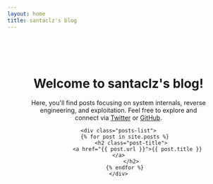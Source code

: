 ```yaml
---
layout: home
title: santaclz's blog
---
```


<div class="home">
    <h1>Welcome to santaclz's blog!</h1>
    <p>
        Here, you'll find posts focusing on system internals, reverse engineering, and exploitation.
        Feel free to explore and connect via 
        <a href="https://twitter.com/santaclzz" target="_blank">Twitter</a> or 
        <a href="https://github.com/santaclz" target="_blank">GitHub</a>.
    </p>

    <div class="posts-list">
        {% for post in site.posts %}
            <h2 class="post-title">
                <a href="{{ post.url }}">{{ post.title }}</a>
            </h2>
        {% endfor %}
    </div>
</div>

<style>
    .home {
        text-align: center;
        padding: 50px;
    }

    .posts-list {
        margin-top: 50px;
    }

    .post-title {
        font-size: 24px;
    }

    .post-meta {
        font-size: 18px;
        color: #888;
    }
</style>
